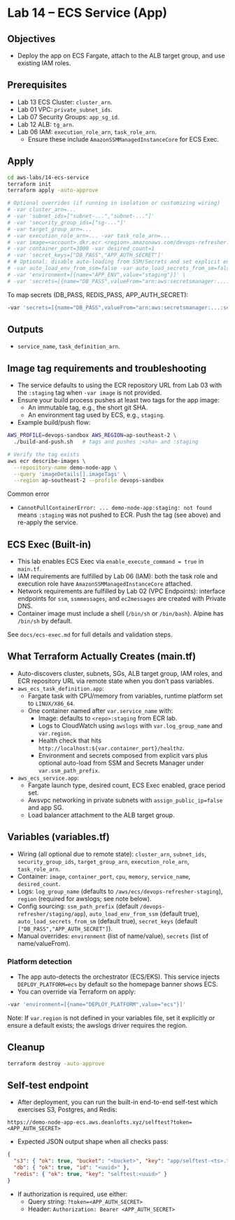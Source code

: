 # Lab 14 – ECS Service (App)

## Objectives

- Deploy the app on ECS Fargate, attach to the ALB target group, and use existing IAM roles.

## Prerequisites

- Lab 13 ECS Cluster: `cluster_arn`.
- Lab 01 VPC: `private_subnet_ids`.
- Lab 07 Security Groups: `app_sg_id`.
- Lab 12 ALB: `tg_arn`.
- Lab 06 IAM: `execution_role_arn`, `task_role_arn`.
  - Ensure these include `AmazonSSMManagedInstanceCore` for ECS Exec.

## Apply

```bash
cd aws-labs/14-ecs-service
terraform init
terraform apply -auto-approve

# Optional overrides (if running in isolation or customizing wiring)
# -var cluster_arn=...
# -var 'subnet_ids=["subnet-...","subnet-..."]'
# -var 'security_group_ids=["sg-..."]'
# -var target_group_arn=...
# -var execution_role_arn=... -var task_role_arn=...
# -var image=<account>.dkr.ecr.<region>.amazonaws.com/devops-refresher:staging
# -var container_port=3000 -var desired_count=1
# -var 'secret_keys=["DB_PASS","APP_AUTH_SECRET"]'
# # Optional: disable auto-loading from SSM/Secrets and set explicit env/secrets
# -var auto_load_env_from_ssm=false -var auto_load_secrets_from_sm=false \
# -var 'environment=[{name="APP_ENV",value="staging"}]' \
# -var 'secrets=[{name="DB_PASS",valueFrom="arn:aws:secretsmanager:...:secret:/devops-refresher/staging/app/DB_PASS-xxxx"}]'
```

To map secrets (DB_PASS, REDIS_PASS, APP_AUTH_SECRET):

```bash
-var 'secrets=[{name="DB_PASS",valueFrom="arn:aws:secretsmanager:...:secret:/devops-refresher/staging/app/DB_PASS-xxxx"},{name="REDIS_PASS",valueFrom="arn:aws:secretsmanager:...:secret:/devops-refresher/staging/app/REDIS_PASS-xxxx"},{name="APP_AUTH_SECRET",valueFrom="arn:aws:secretsmanager:...:secret:/devops-refresher/staging/app/APP_AUTH_SECRET-xxxx"}]'
```

## Outputs

- `service_name`, `task_definition_arn`.

## Image tag requirements and troubleshooting

- The service defaults to using the ECR repository URL from Lab 03 with the `:staging` tag when `-var image` is not provided.
- Ensure your build process pushes at least two tags for the app image:
  - An immutable tag, e.g., the short git SHA.
  - An environment tag used by ECS, e.g., `staging`.
- Example build/push flow:

```bash
AWS_PROFILE=devops-sandbox AWS_REGION=ap-southeast-2 \
  ./build-and-push.sh   # tags and pushes :<sha> and :staging

# Verify the tag exists
aws ecr describe-images \
  --repository-name demo-node-app \
  --query 'imageDetails[].imageTags' \
  --region ap-southeast-2 --profile devops-sandbox
```

Common error

- `CannotPullContainerError: ... demo-node-app:staging: not found` means `:staging` was not pushed to ECR. Push the tag (see above) and re-apply the service.

## ECS Exec (Built-in)

- This lab enables ECS Exec via `enable_execute_command = true` in `main.tf`.
- IAM requirements are fulfilled by Lab 06 (IAM): both the task role and execution role have `AmazonSSMManagedInstanceCore` attached.
- Network requirements are fulfilled by Lab 02 (VPC Endpoints): interface endpoints for `ssm`, `ssmmessages`, and `ec2messages` are created with Private DNS.
- Container image must include a shell (`/bin/sh` or `/bin/bash`). Alpine has `/bin/sh` by default.

See `docs/ecs-exec.md` for full details and validation steps.

## What Terraform Actually Creates (main.tf)

- Auto-discovers cluster, subnets, SGs, ALB target group, IAM roles, and ECR repository URL via remote state when you don’t pass variables.
- `aws_ecs_task_definition.app`:
  - Fargate task with CPU/memory from variables, runtime platform set to `LINUX/X86_64`.
  - One container named after `var.service_name` with:
    - Image: defaults to `<repo>:staging` from ECR lab.
    - Logs to CloudWatch using `awslogs` with `var.log_group_name` and `var.region`.
    - Health check that hits `http://localhost:${var.container_port}/healthz`.
    - Environment and secrets composed from explicit vars plus optional auto-load from SSM and Secrets Manager under `var.ssm_path_prefix`.
- `aws_ecs_service.app`:
  - Fargate launch type, desired count, ECS Exec enabled, grace period set.
  - Awsvpc networking in private subnets with `assign_public_ip=false` and app SG.
  - Load balancer attachment to the ALB target group.

## Variables (variables.tf)

- Wiring (all optional due to remote state): `cluster_arn`, `subnet_ids`, `security_group_ids`, `target_group_arn`, `execution_role_arn`, `task_role_arn`.
- Container: `image`, `container_port`, `cpu`, `memory`, `service_name`, `desired_count`.
- Logs: `log_group_name` (defaults to `/aws/ecs/devops-refresher-staging`), `region` (required for awslogs; see note below).
- Config sourcing: `ssm_path_prefix` (default `/devops-refresher/staging/app`), `auto_load_env_from_ssm` (default true), `auto_load_secrets_from_sm` (default true), `secret_keys` (default `["DB_PASS","APP_AUTH_SECRET"]`).
- Manual overrides: `environment` (list of name/value), `secrets` (list of name/valueFrom).

### Platform detection

- The app auto-detects the orchestrator (ECS/EKS). This service injects `DEPLOY_PLATFORM=ecs` by default so the homepage banner shows ECS.
- You can override via Terraform on apply:

```bash
-var 'environment=[{name="DEPLOY_PLATFORM",value="ecs"}]'
```

Note: If `var.region` is not defined in your variables file, set it explicitly or ensure a default exists; the awslogs driver requires the region.

## Cleanup

```bash
terraform destroy -auto-approve
```

## Self-test endpoint

- After deployment, you can run the built-in end-to-end self-test which exercises S3, Postgres, and Redis:

```
https://demo-node-app-ecs.aws.deanlofts.xyz/selftest?token=<APP_AUTH_SECRET>
```

- Expected JSON output shape when all checks pass:

```json
{
  "s3": { "ok": true, "bucket": "<bucket>", "key": "app/selftest-<ts>.txt" },
  "db": { "ok": true, "id": "<uuid>" },
  "redis": { "ok": true, "key": "selftest:<uuid>" }
}
```

- If authorization is required, use either:
  - Query string: `?token=<APP_AUTH_SECRET>`
  - Header: `Authorization: Bearer <APP_AUTH_SECRET>`
